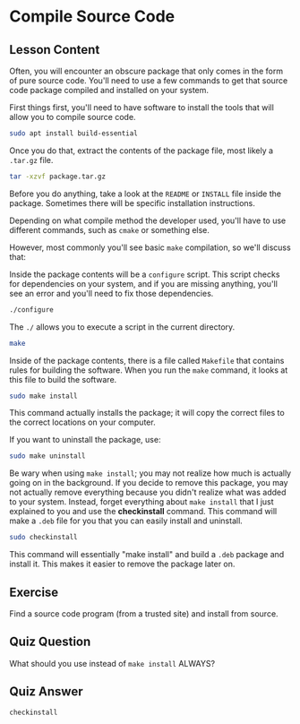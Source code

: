 # Compile Source Code

## Lesson Content

Often, you will encounter an obscure package that only comes in the form of pure source code. You'll need to use a few commands to get that source code package compiled and installed on your system.

First things first, you'll need to have software to install the tools that will allow you to compile source code.

```bash
sudo apt install build-essential
```

Once you do that, extract the contents of the package file, most likely a `.tar.gz` file.

```bash
tar -xzvf package.tar.gz
```

Before you do anything, take a look at the `README` or `INSTALL` file inside the package. Sometimes there will be specific installation instructions.

Depending on what compile method the developer used, you'll have to use different commands, such as `cmake` or something else.

However, most commonly you'll see basic `make` compilation, so we'll discuss that:

Inside the package contents will be a `configure` script. This script checks for dependencies on your system, and if you are missing anything, you'll see an error and you'll need to fix those dependencies.

```bash
./configure
```

The `./` allows you to execute a script in the current directory.

```bash
make
```

Inside of the package contents, there is a file called `Makefile` that contains rules for building the software. When you run the `make` command, it looks at this file to build the software.

```bash
sudo make install
```

This command actually installs the package; it will copy the correct files to the correct locations on your computer.

If you want to uninstall the package, use:

```bash
sudo make uninstall
```

Be wary when using `make install`; you may not realize how much is actually going on in the background. If you decide to remove this package, you may not actually remove everything because you didn't realize what was added to your system. Instead, forget everything about `make install` that I just explained to you and use the **checkinstall** command. This command will make a `.deb` file for you that you can easily install and uninstall.

```bash
sudo checkinstall
```

This command will essentially "make install" and build a `.deb` package and install it. This makes it easier to remove the package later on.

## Exercise

Find a source code program (from a trusted site) and install from source.

## Quiz Question

What should you use instead of `make install` ALWAYS?

## Quiz Answer

`checkinstall`
